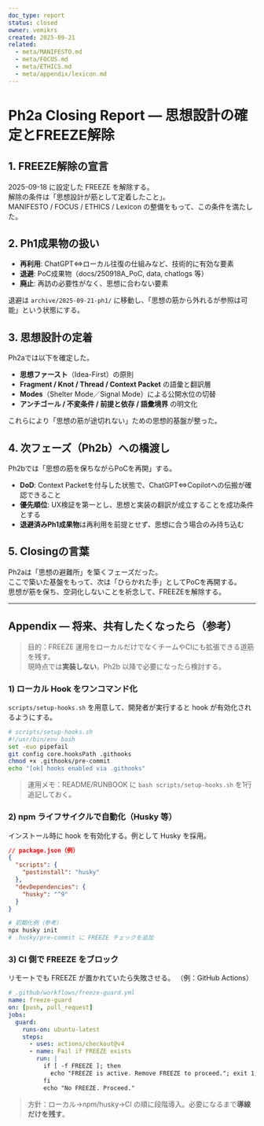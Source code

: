 ```yaml
---
doc_type: report
status: closed
owner: vemikrs
created: 2025-09-21
related:
  - meta/MANIFESTO.md
  - meta/FOCUS.md
  - meta/ETHICS.md
  - meta/appendix/lexicon.md
---
```


# Ph2a Closing Report — 思想設計の確定とFREEZE解除

## 1. FREEZE解除の宣言
2025-09-18 に設定した FREEZE を解除する。  
解除の条件は「思想設計が筋として定着したこと」。  
MANIFESTO / FOCUS / ETHICS / Lexicon の整備をもって、この条件を満たした。  

## 2. Ph1成果物の扱い
- **再利用**: ChatGPT⇔ローカル往復の仕組みなど、技術的に有効な要素  
- **退避**: PoC成果物（docs/250918A_PoC, data, chatlogs 等）  
- **廃止**: 再訪の必要性がなく、思想に合わない要素  

退避は `archive/2025-09-21-ph1/` に移動し、「思想の筋から外れるが参照は可能」という状態にする。  

## 3. 思想設計の定着
Ph2aでは以下を確定した。  
- **思想ファースト**（Idea-First）の原則  
- **Fragment / Knot / Thread / Context Packet** の語彙と翻訳層  
- **Modes**（Shelter Mode／Signal Mode）による公開水位の切替  
- **アンチゴール / 不変条件 / 前提と依存 / 語彙境界** の明文化  

これらにより「思想の筋が途切れない」ための思想的基盤が整った。  

## 4. 次フェーズ（Ph2b）への橋渡し
Ph2bでは「思想の筋を保ちながらPoCを再開」する。  
- **DoD**: Context Packetを付与した状態で、ChatGPT⇔Copilotへの伝搬が確認できること  
- **優先順位**: UX検証を第一とし、思想と実装の翻訳が成立することを成功条件とする  
- **退避済みPh1成果物**は再利用を前提とせず、思想に合う場合のみ持ち込む  

## 5. Closingの言葉
Ph2aは「思想の避難所」を築くフェーズだった。  
ここで築いた基盤をもって、次は「ひらかれた手」としてPoCを再開する。  
思想が筋を保ち、空洞化しないことを祈念して、FREEZEを解除する。  

---

## Appendix — 将来、共有したくなったら（参考）

> 目的：FREEZE 運用をローカルだけでなくチームやCIにも拡張できる道筋を残す。  
> 現時点では**実装しない**。Ph2b 以降で必要になったら検討する。

### 1) ローカル Hook をワンコマンド化
`scripts/setup-hooks.sh` を用意して、開発者が実行すると hook が有効化されるようにする。

```bash
# scripts/setup-hooks.sh
#!/usr/bin/env bash
set -euo pipefail
git config core.hooksPath .githooks
chmod +x .githooks/pre-commit
echo "[ok] hooks enabled via .githooks"
````

> 運用メモ：README/RUNBOOK に
> `bash scripts/setup-hooks.sh` を1行追記しておく。

### 2) npm ライフサイクルで自動化（Husky 等）

インストール時に hook を有効化する。例として Husky を採用。

```json
// package.json（例）
{
  "scripts": {
    "postinstall": "husky"
  },
  "devDependencies": {
    "husky": "^9"
  }
}
```

```bash
# 初期化例（参考）
npx husky init
# .husky/pre-commit に FREEZE チェックを追加
```

### 3) CI 側で FREEZE をブロック

リモートでも FREEZE が置かれていたら失敗させる。
（例：GitHub Actions）

```yaml
# .github/workflows/freeze-guard.yml
name: freeze-guard
on: [push, pull_request]
jobs:
  guard:
    runs-on: ubuntu-latest
    steps:
      - uses: actions/checkout@v4
      - name: Fail if FREEZE exists
        run: |
          if [ -f FREEZE ]; then
            echo "FREEZE is active. Remove FREEZE to proceed."; exit 1;
          fi
          echo "No FREEZE. Proceed."
```

> 方針：ローカル→npm/husky→CI の順に段階導入。必要になるまで**導線だけを残す**。

```
